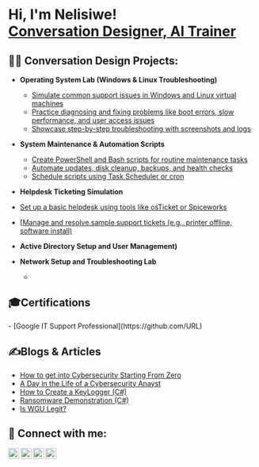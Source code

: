 <h1>Hi, I'm Nelisiwe! 
<br/><a href="https://github.com/joshmadakor1">Conversation Designer, <a href="https://www.linkedin.com/in/joshmadakor/"> AI Trainer <a href="https://www.youtube.com/c/joshmadakor"></a></h1>

<h2>👨‍💻 Conversation Design Projects:</h2>

- <b>Operating System Lab (Windows & Linux Troubleshooting) </b>
  - [Simulate common support issues in Windows and Linux virtual machines](https://github.com/nelizangana/operatingsystemlab)
  - [Practice diagnosing and fixing problems like boot errors, slow performance, and user access issues](https://github.com/URL)
  - [Showcase step-by-step troubleshooting with screenshots and logs](https://github.com/URL)
- <b>System Maintenance & Automation Scripts </b>
  - [Create PowerShell and Bash scripts for routine maintenance tasks](https://github.com/URL)
  - [Automate updates, disk cleanup, backups, and health checks](https://github.com/URL)
  - [Schedule scripts using Task Scheduler or cron](https://github.com/URL)
- <b>Helpdesk Ticketing Simulation</b>
 - [Set up a basic helpdesk using tools like osTicket or Spiceworks](https://github.com/URL)
 - [[Manage and resolve sample support tickets (e.g., printer offline, software install)](https://github.com/URL)
- <b>Active Directory Setup and User Management)</b>

- <b>Network Setup and Troubleshooting Lab</b>
  - []()

<h2>🎓Certifications</h2>
- [Google IT Support Professional](https://github.com/URL)

<h2>✍️Blogs & Articles</h2>

- [How to get into Cybersecurity Starting From Zero](https://www.youtube.com/watch?v=a83ASGn_V_s)
- [A Day in the Life of a Cybersecurity Anayst](https://www.youtube.com/watch?v=uHy3oM7NnoU)
- [How to Create a KeyLogger (C#)](https://www.youtube.com/watch?v=N-L9hklSlNk)
- [Ransomware Demonstration (C#)](https://www.youtube.com/watch?v=OfvdQeh79s0)
- [Is WGU Legit?](https://www.youtube.com/watch?v=E2MwRWxDBkA)

<h2> 🤳 Connect with me:</h2>

[<img align="left" alt="JoshMadakor | YouTube" width="22px" src="https://cdn.jsdelivr.net/npm/simple-icons@v3/icons/youtube.svg" />][youtube]
[<img align="left" alt="JoshMadakor | Twitter" width="22px" src="https://cdn.jsdelivr.net/npm/simple-icons@v3/icons/twitter.svg" />][twitter]
[<img align="left" alt="JoshMadakor | LinkedIn" width="22px" src="https://cdn.jsdelivr.net/npm/simple-icons@v3/icons/linkedin.svg" />][linkedin]
[<img align="left" alt="JoshMadakor | Instagram" width="22px" src="https://cdn.jsdelivr.net/npm/simple-icons@v3/icons/instagram.svg" />][instagram]

[twitter]: https://twitter.com/joshmadakor
[youtube]: https://www.youtube.com/c/joshmadakor
[instagram]: https://www.instagram.com/joshmadakor/
[linkedin]: https://linkedin.com/in/joshmadakor

<!--
**joshmadakor1/joshmadakor1** is a ✨ _special_ ✨ repository because its `README.md` (this file) appears on your GitHub profile.
